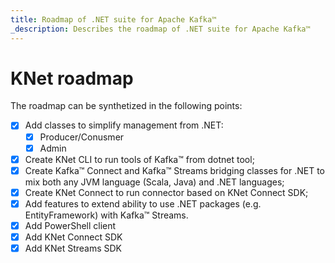 ```yaml
---
title: Roadmap of .NET suite for Apache Kafka™
_description: Describes the roadmap of .NET suite for Apache Kafka™
---
```


# KNet roadmap

The roadmap can be synthetized in the following points:

* [X] Add classes to simplify management from .NET:
  * [X] Producer/Conusmer
  * [X] Admin

* [X] Create KNet CLI to run tools of Kafka™ from dotnet tool;
* [X] Create Kafka™ Connect and Kafka™ Streams bridging classes for .NET to mix both any JVM language (Scala, Java) and .NET languages;
* [X] Create KNet Connect to run connector based on KNet Connect SDK;
* [x] Add features to extend ability to use .NET packages (e.g. EntityFramework) with Kafka™ Streams.
* [X] Add PowerShell client
* [X] Add KNet Connect SDK
* [X] Add KNet Streams SDK
